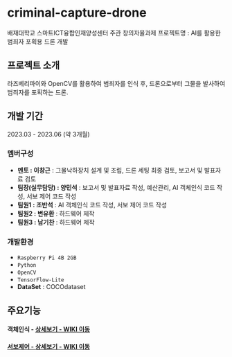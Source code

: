 # criminal-capture-drone
배재대학교 스마트ICT융합인재양성센터 주관 창의자율과제
프로젝트명 : AI를 활용한 범죄자 포획용 드론 개발

## 프로젝트 소개
라즈베리파이와 OpenCV를 활용하여 범죄자를 인식 후, 드론으로부터 그물을 발사하여 범죄자를 포획하는 드론.

## 개발 기간
2023.03 - 2023.06 (약 3개월)

### 멤버구성
- **멘토 : 이창근** : 그물낙하장치 설계 및 조립, 드론 세팅 최종 검토, 보고서 및 발표자료 검토
- **팀장(실무담당) : 양민석** : 보고서 및 발표자료 작성, 예산관리, AI 객체인식 코드 작성, 서보 제어 코드 작성
- **팀원1 : 조반석** : AI 객체인식 코드 작성, 서보 제어 코드 작성
- **팀원2 : 변유환** : 하드웨어 제작
- **팀원3 : 남기찬** : 하드웨어 제작

### 개발환경
- `Raspberry Pi 4B 2GB`
- `Python`
- `OpenCV`
- `TensorFlow-Lite`
- **DataSet** : COCOdataset


## 주요기능
#### 객체인식 - <a href="https://github.com/minseok0416/criminal-capture-drone/blob/master/aitest.py">상세보기 - WIKI 이동

#### 서보제어 - <a href="https://github.com/minseok0416/smart-room-project/blob/master/app.js">상세보기 - WIKI 이동
